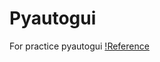 # Pyautogui
For practice pyautogui
[!Reference](https://badgameshow.com/steven/python/pyautogui-python%E6%8E%A7%E5%88%B6%E9%9B%BB%E8%85%A6-%E6%8C%89%E9%8D%B5%E7%B2%BE%E9%9D%88-%E9%8D%B5%E7%9B%A4%E6%8E%A7%E5%88%B6/)
